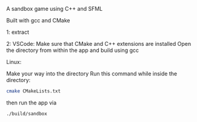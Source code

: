 A sandbox game using C++ and SFML

Built with gcc and CMake

1: extract

2:
VSCode:
Make sure that CMake and C++ extensions are installed
Open the directory from within the app and build using gcc

Linux:

Make your way into the directory
Run this command while inside the directory:
```sh
cmake CMakeLists.txt
```

then run the app via 
```sh
./build/sandbox
```

